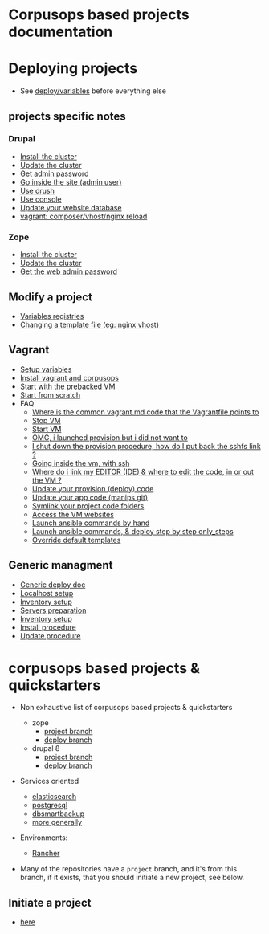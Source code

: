 # Corpusops based projects documentation

# Deploying projects
- See [deploy/variables](deploy.md#variables) before everything else


## projects specific notes

### Drupal
- [Install the cluster](zope.md#install_cluster)
- [Update the cluster](drupal.md#update_cluster)
- [Get admin password](drupal.md#password)
- [Go inside the site (admin user)](drupal.md#duli)
- [Use drush](drupal.md#drush)
- [Use console](drupal.md#dconsole)
- [Update your website database](drupal.md#ddbup)
- [vagrant: composer/vhost/nginx reload](vagrant.md#vagredo)

### Zope
- [Install the cluster](zope.md#install_cluster)
- [Update the cluster](zope.md#update_cluster)
- [Get the web admin password](zope.md#password)

## Modify a project
- [Variables registries](usage.md#variables)
- [Changing a template file (eg: nginx vhost)](usage.md#variables)

## Vagrant
- [Setup variables ](/vagrant.md#variables)
- [Install vagrant and corpusops](vagrant.md#install)
- [Start with the prebacked VM](vagrant.md#prebacked)
- [Start from scratch](vagrant.md#scratch)
- FAQ
    - [Where is the common vagrant.md code that the Vagrantfile points to](vagrant.md#vcommon)
    - [Stop VM](vagrant.md#stop)
    - [Start VM](vagrant.md#tart)
    - [OMG, i launched provision but i did not want to ](vagrant.md#stop)
    - [I shut down the provision procedure, how do I put back the sshfs link ?](vagrant.md#mount)
    - [Going inside the vm, with ssh](vagrant.md#sshto)
    - [Where do i link my EDITOR (IDE) & where to edit the code, in or out the VM ?](vagrant.md#editor)
    - [Update your provision (deploy) code](vagrant.md#upglue)
    - [Update your app code (manips git)](vagrant.md#upcode)
    - [Symlink your project code folders](vagrant.md#scode)
    - [Access the VM websites](vagrant.md#vmhosts)
    - [Launch ansible commands by hand](vagrant.md#ansiblehand)
    - [Launch ansible commands, & deploy step by step only_steps](vagrant.md#only_steps)
    - [Override default templates](vagrant.md#override-default-templates)

## Generic managment
- [Generic deploy doc](deploy.md)
- [Localhost setup](deploy.md#prepare)
- [Inventory setup](deploy.md#inventory)
- [Servers preparation](deploy.md#prepareservers)
- [Inventory setup](deploy.md#inventory)
- [Install procedure](deploy.md#install_cluster)
- [Update procedure](deploy.md#update_cluster)

# corpusops based projects & quickstarters
- Non exhaustive list of corpusops based projects & quickstarters
    - zope
        - [project branch](https://github.com/corpusops/setups.zope/tree/project)
        - [deploy branch](https://github.com/corpusops/setups.zope/)
    - drupal 8
        - [project branch](https://github.com/corpusops/setups.drupal/tree/D8_project)
        - [deploy branch](https://github.com/corpusops/setups.drupal/tree/D8)
- Services oriented
    - [elasticsearch](https://github.com/corpusops/setups.elasticsearch)
    - [postgresql](https://github.com/corpusops/setups.elasticsearch)
    - [dbsmartbackup](https://github.com/corpusops/setups.elasticsearch)
    - [more generally](https://github.com/corpusops?utf8=✓&q=setups.)

- Environments:
    - [Rancher](https://github.com/corpusops/setups.rancher)

- Many of the repositories have a ``project`` branch, and it's from this branch, if it exists, that you should initiate a new project, see below.

## Initiate a project
- [here](start.md)
